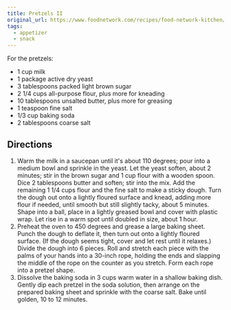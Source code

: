```yaml
---
title: Pretzels II
original_url: https://www.foodnetwork.com/recipes/food-network-kitchen/almost-famous-soft-pretzels-recipe-1972733
tags:
  - appetizer
  - snack
---
```


For the pretzels:

* 1 cup milk
* 1 package active dry yeast
* 3 tablespoons packed light brown sugar
* 2 1/4 cups all-purpose flour, plus more for kneading
* 10 tablespoons unsalted butter, plus more for greasing
* 1 teaspoon fine salt
* 1/3 cup baking soda
* 2 tablespoons coarse salt

## Directions 
1. Warm the milk in a saucepan until it's about 110 degrees; pour into a medium bowl and sprinkle in the yeast. Let the yeast soften, about 2 minutes; stir in the brown sugar and 1 cup flour with a wooden spoon. Dice 2 tablespoons butter and soften; stir into the mix. Add the remaining 1 1/4 cups flour and the fine salt to make a sticky dough. Turn the dough out onto a lightly floured surface and knead, adding more flour if needed, until smooth but still slightly tacky, about 5 minutes. Shape into a ball, place in a lightly greased bowl and cover with plastic wrap. Let rise in a warm spot until doubled in size, about 1 hour.
1. Preheat the oven to 450 degrees and grease a large baking sheet. Punch the dough to deflate it, then turn out onto a lightly floured surface. (If the dough seems tight, cover and let rest until it relaxes.) Divide the dough into 6 pieces. Roll and stretch each piece with the palms of your hands into a 30-inch rope, holding the ends and slapping the middle of the rope on the counter as you stretch. Form each rope into a pretzel shape.
1. Dissolve the baking soda in 3 cups warm water in a shallow baking dish. Gently dip each pretzel in the soda solution, then arrange on the prepared baking sheet and sprinkle with the coarse salt. Bake until golden, 10 to 12 minutes.